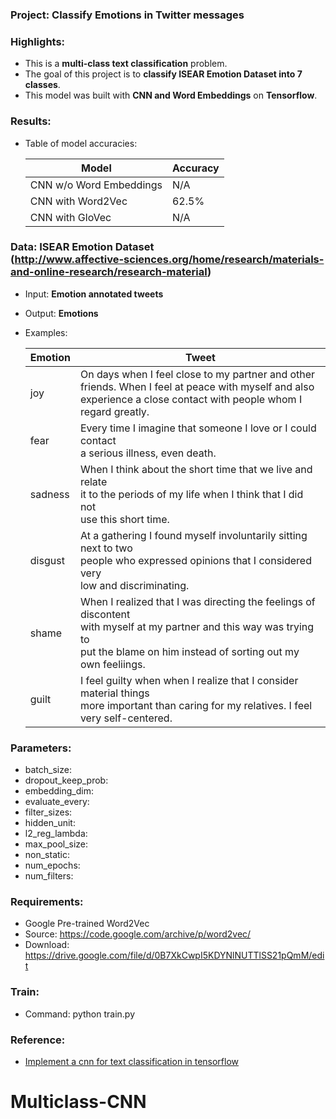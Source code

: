 ### Project: Classify Emotions in Twitter messages

### Highlights:
  - This is a **multi-class text classification** problem.
  - The goal of this project is to **classify ISEAR Emotion Dataset into 7 classes**.
  - This model was built with **CNN and Word Embeddings** on **Tensorflow**.

### Results:

  - Table of model accuracies:

    Model                   | Accuracy
    ------------------------|----------
    CNN w/o Word Embeddings | N/A
    CNN with Word2Vec       | 62.5%
    CNN with GloVec         | N/A

### Data: ISEAR Emotion Dataset<br> (http://www.affective-sciences.org/home/research/materials-and-online-research/research-material)
  - Input: **Emotion annotated tweets**
  - Output: **Emotions**
  - Examples:

    Emotion | Tweet
    --------|------------------------------------------------------------------------------------------------------
    joy     | On days when I feel close to my partner and other friends. When I feel at peace with myself and also <br>experience a close contact with people whom I regard greatly.
    fear    | Every time I imagine that someone I love or I could contact <br>a serious illness, even death.
    sadness | When I think about the short time that we live and relate<br>it to the periods of my life when I think that I did not<br>use this short time.
    disgust | At a gathering I found myself involuntarily sitting next to two<br> people who expressed opinions that I considered very <br>low and discriminating.
    shame   | When I realized that I was directing the feelings of discontent<br> with myself at my partner and this way was trying to <br>put the blame on him instead of sorting out my own feeliings.
    guilt   | I feel guilty when when I realize that I consider material things <br> more important than caring for my relatives. I feel <br> very self-centered.


### Parameters:
  - batch_size:
  - dropout_keep_prob:
  - embedding_dim:
  - evaluate_every:
  - filter_sizes:
  - hidden_unit:
  - l2_reg_lambda:
  - max_pool_size:
  - non_static:
  - num_epochs:
  - num_filters:

### Requirements:
  - Google Pre-trained Word2Vec
  - Source: https://code.google.com/archive/p/word2vec/
  - Download: https://drive.google.com/file/d/0B7XkCwpI5KDYNlNUTTlSS21pQmM/edit

### Train:
  - Command: python train.py
  
### Reference:
 - [Implement a cnn for text classification in tensorflow](http://www.wildml.com/2015/12/implementing-a-cnn-for-text-classification-in-tensorflow/)
# Multiclass-CNN
